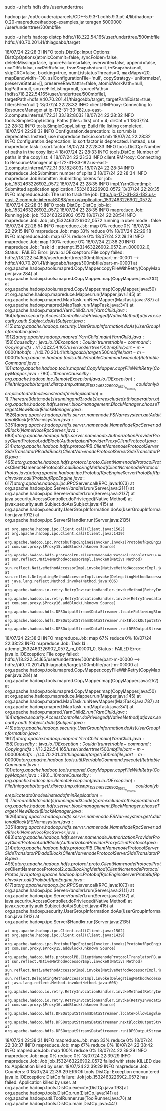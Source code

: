 sudo -u hdfs hdfs dfs /user/underttree 

hadoop jar /opt/cloudera/parcels/CDH-5.9.3-1.cdh5.9.3.p0.4/lib/hadoop-0.20-mapreduce/hadoop-examples.jar teragen 5000000 /user/underttree/500mbfile

sudo -u hdfs hadoop distcp hdfs://18.222.54.165/user/underttree/500mbfile hdfs://40.70.201.41/thiagoabb/target

18/07/24 22:28:31 INFO tools.DistCp: Input Options: DistCpOptions{atomicCommit=false, syncFolder=false, deleteMissing=false, ignoreFailures=false, overwrite=false, append=false, useDiff=false, useRdiff=false, fromSnapshot=null, toSnapshot=null, skipCRC=false, blocking=true, numListstatusThreads=0, maxMaps=20, mapBandwidth=100, sslConfigurationFile='null', copyStrategy='uniformsize', preserveStatus=[], preserveRawXattrs=false, atomicWorkPath=null, logPath=null, sourceFileListing=null, sourcePaths=[hdfs://18.222.54.165/user/underttree/500mbfile], targetPath=hdfs://40.70.201.41/thiagoabb/target, targetPathExists=true, filtersFile='null'}
18/07/24 22:28:32 INFO client.RMProxy: Connecting to ResourceManager at ip-172-31-33-182.us-east-2.compute.internal/172.31.33.182:8032
18/07/24 22:28:32 INFO tools.SimpleCopyListing: Paths (files+dirs) cnt = 4; dirCnt = 1
18/07/24 22:28:32 INFO tools.SimpleCopyListing: Build file listing completed.
18/07/24 22:28:32 INFO Configuration.deprecation: io.sort.mb is deprecated. Instead, use mapreduce.task.io.sort.mb
18/07/24 22:28:32 INFO Configuration.deprecation: io.sort.factor is deprecated. Instead, use mapreduce.task.io.sort.factor
18/07/24 22:28:33 INFO tools.DistCp: Number of paths in the copy list: 4
18/07/24 22:28:33 INFO tools.DistCp: Number of paths in the copy list: 4
18/07/24 22:28:33 INFO client.RMProxy: Connecting to ResourceManager at ip-172-31-33-182.us-east-2.compute.internal/172.31.33.182:8032
18/07/24 22:28:34 INFO mapreduce.JobSubmitter: number of splits:3
18/07/24 22:28:34 INFO mapreduce.JobSubmitter: Submitting tokens for job: job_1532463226902_0572
18/07/24 22:28:35 INFO impl.YarnClientImpl: Submitted application application_1532463226902_0572
18/07/24 22:28:35 INFO mapreduce.Job: The url to track the job: http://ip-172-31-33-182.us-east-2.compute.internal:8088/proxy/application_1532463226902_0572/
18/07/24 22:28:35 INFO tools.DistCp: DistCp job-id: job_1532463226902_0572
18/07/24 22:28:35 INFO mapreduce.Job: Running job: job_1532463226902_0572
18/07/24 22:28:54 INFO mapreduce.Job: Job job_1532463226902_0572 running in uber mode : false
18/07/24 22:28:54 INFO mapreduce.Job:  map 0% reduce 0%
18/07/24 22:29:15 INFO mapreduce.Job:  map 33% reduce 0%
18/07/24 22:29:18 INFO mapreduce.Job:  map 67% reduce 0%
18/07/24 22:29:19 INFO mapreduce.Job:  map 100% reduce 0%
18/07/24 22:38:20 INFO mapreduce.Job: Task Id : attempt_1532463226902_0572_m_000002_0, Status : FAILED
Error: java.io.IOException: File copy failed: hdfs://18.222.54.165/user/underttree/500mbfile/part-m-00001 --> hdfs://40.70.201.41/thiagoabb/target/500mbfile/part-m-00001
	at org.apache.hadoop.tools.mapred.CopyMapper.copyFileWithRetry(CopyMapper.java:284)
	at org.apache.hadoop.tools.mapred.CopyMapper.map(CopyMapper.java:252)
	at org.apache.hadoop.tools.mapred.CopyMapper.map(CopyMapper.java:50)
	at org.apache.hadoop.mapreduce.Mapper.run(Mapper.java:145)
	at org.apache.hadoop.mapred.MapTask.runNewMapper(MapTask.java:787)
	at org.apache.hadoop.mapred.MapTask.run(MapTask.java:341)
	at org.apache.hadoop.mapred.YarnChild$2.run(YarnChild.java:164)
	at java.security.AccessController.doPrivileged(Native Method)
	at javax.security.auth.Subject.doAs(Subject.java:415)
	at org.apache.hadoop.security.UserGroupInformation.doAs(UserGroupInformation.java:1912)
	at org.apache.hadoop.mapred.YarnChild.main(YarnChild.java:158)
Caused by: java.io.IOException: Couldn't run retriable-command: Copying hdfs://18.222.54.165/user/underttree/500mbfile/part-m-00001 to hdfs://40.70.201.41/thiagoabb/target/500mbfile/part-m-00001
	at org.apache.hadoop.tools.util.RetriableCommand.execute(RetriableCommand.java:101)
	at org.apache.hadoop.tools.mapred.CopyMapper.copyFileWithRetry(CopyMapper.java:280)
	... 10 more
Caused by: org.apache.hadoop.ipc.RemoteException(java.io.IOException): File /thiagoabb/target/.distcp.tmp.attempt_1532463226902_0572_m_000002_0 could only be replicated to 0 nodes instead of minReplication (=1).  There are 3 datanode(s) running and 3 node(s) are excluded in this operation.
	at org.apache.hadoop.hdfs.server.blockmanagement.BlockManager.chooseTarget4NewBlock(BlockManager.java:1626)
	at org.apache.hadoop.hdfs.server.namenode.FSNamesystem.getAdditionalBlock(FSNamesystem.java:3351)
	at org.apache.hadoop.hdfs.server.namenode.NameNodeRpcServer.addBlock(NameNodeRpcServer.java:683)
	at org.apache.hadoop.hdfs.server.namenode.AuthorizationProviderProxyClientProtocol.addBlock(AuthorizationProviderProxyClientProtocol.java:214)
	at org.apache.hadoop.hdfs.protocolPB.ClientNamenodeProtocolServerSideTranslatorPB.addBlock(ClientNamenodeProtocolServerSideTranslatorPB.java:495)
	at org.apache.hadoop.hdfs.protocol.proto.ClientNamenodeProtocolProtos$ClientNamenodeProtocol$2.callBlockingMethod(ClientNamenodeProtocolProtos.java)
	at org.apache.hadoop.ipc.ProtobufRpcEngine$Server$ProtoBufRpcInvoker.call(ProtobufRpcEngine.java:617)
	at org.apache.hadoop.ipc.RPC$Server.call(RPC.java:1073)
	at org.apache.hadoop.ipc.Server$Handler$1.run(Server.java:2141)
	at org.apache.hadoop.ipc.Server$Handler$1.run(Server.java:2137)
	at java.security.AccessController.doPrivileged(Native Method)
	at javax.security.auth.Subject.doAs(Subject.java:415)
	at org.apache.hadoop.security.UserGroupInformation.doAs(UserGroupInformation.java:1912)
	at org.apache.hadoop.ipc.Server$Handler.run(Server.java:2135)

	at org.apache.hadoop.ipc.Client.call(Client.java:1502)
	at org.apache.hadoop.ipc.Client.call(Client.java:1439)
	at org.apache.hadoop.ipc.ProtobufRpcEngine$Invoker.invoke(ProtobufRpcEngine.java:230)
	at com.sun.proxy.$Proxy15.addBlock(Unknown Source)
	at org.apache.hadoop.hdfs.protocolPB.ClientNamenodeProtocolTranslatorPB.addBlock(ClientNamenodeProtocolTranslatorPB.java:413)
	at sun.reflect.NativeMethodAccessorImpl.invoke0(Native Method)
	at sun.reflect.NativeMethodAccessorImpl.invoke(NativeMethodAccessorImpl.java:57)
	at sun.reflect.DelegatingMethodAccessorImpl.invoke(DelegatingMethodAccessorImpl.java:43)
	at java.lang.reflect.Method.invoke(Method.java:606)
	at org.apache.hadoop.io.retry.RetryInvocationHandler.invokeMethod(RetryInvocationHandler.java:256)
	at org.apache.hadoop.io.retry.RetryInvocationHandler.invoke(RetryInvocationHandler.java:104)
	at com.sun.proxy.$Proxy16.addBlock(Unknown Source)
	at org.apache.hadoop.hdfs.DFSOutputStream$DataStreamer.locateFollowingBlock(DFSOutputStream.java:1811)
	at org.apache.hadoop.hdfs.DFSOutputStream$DataStreamer.nextBlockOutputStream(DFSOutputStream.java:1607)
	at org.apache.hadoop.hdfs.DFSOutputStream$DataStreamer.run(DFSOutputStream.java:771)

18/07/24 22:38:21 INFO mapreduce.Job:  map 67% reduce 0%
18/07/24 22:38:23 INFO mapreduce.Job: Task Id : attempt_1532463226902_0572_m_000001_0, Status : FAILED
Error: java.io.IOException: File copy failed: hdfs://18.222.54.165/user/underttree/500mbfile/part-m-00000 --> hdfs://40.70.201.41/thiagoabb/target/500mbfile/part-m-00000
	at org.apache.hadoop.tools.mapred.CopyMapper.copyFileWithRetry(CopyMapper.java:284)
	at org.apache.hadoop.tools.mapred.CopyMapper.map(CopyMapper.java:252)
	at org.apache.hadoop.tools.mapred.CopyMapper.map(CopyMapper.java:50)
	at org.apache.hadoop.mapreduce.Mapper.run(Mapper.java:145)
	at org.apache.hadoop.mapred.MapTask.runNewMapper(MapTask.java:787)
	at org.apache.hadoop.mapred.MapTask.run(MapTask.java:341)
	at org.apache.hadoop.mapred.YarnChild$2.run(YarnChild.java:164)
	at java.security.AccessController.doPrivileged(Native Method)
	at javax.security.auth.Subject.doAs(Subject.java:415)
	at org.apache.hadoop.security.UserGroupInformation.doAs(UserGroupInformation.java:1912)
	at org.apache.hadoop.mapred.YarnChild.main(YarnChild.java:158)
Caused by: java.io.IOException: Couldn't run retriable-command: Copying hdfs://18.222.54.165/user/underttree/500mbfile/part-m-00000 to hdfs://40.70.201.41/thiagoabb/target/500mbfile/part-m-00000
	at org.apache.hadoop.tools.util.RetriableCommand.execute(RetriableCommand.java:101)
	at org.apache.hadoop.tools.mapred.CopyMapper.copyFileWithRetry(CopyMapper.java:280)
	... 10 more
Caused by: org.apache.hadoop.ipc.RemoteException(java.io.IOException): File /thiagoabb/target/.distcp.tmp.attempt_1532463226902_0572_m_000001_0 could only be replicated to 0 nodes instead of minReplication (=1).  There are 3 datanode(s) running and 3 node(s) are excluded in this operation.
	at org.apache.hadoop.hdfs.server.blockmanagement.BlockManager.chooseTarget4NewBlock(BlockManager.java:1626)
	at org.apache.hadoop.hdfs.server.namenode.FSNamesystem.getAdditionalBlock(FSNamesystem.java:3351)
	at org.apache.hadoop.hdfs.server.namenode.NameNodeRpcServer.addBlock(NameNodeRpcServer.java:683)
	at org.apache.hadoop.hdfs.server.namenode.AuthorizationProviderProxyClientProtocol.addBlock(AuthorizationProviderProxyClientProtocol.java:214)
	at org.apache.hadoop.hdfs.protocolPB.ClientNamenodeProtocolServerSideTranslatorPB.addBlock(ClientNamenodeProtocolServerSideTranslatorPB.java:495)
	at org.apache.hadoop.hdfs.protocol.proto.ClientNamenodeProtocolProtos$ClientNamenodeProtocol$2.callBlockingMethod(ClientNamenodeProtocolProtos.java)
	at org.apache.hadoop.ipc.ProtobufRpcEngine$Server$ProtoBufRpcInvoker.call(ProtobufRpcEngine.java:617)
	at org.apache.hadoop.ipc.RPC$Server.call(RPC.java:1073)
	at org.apache.hadoop.ipc.Server$Handler$1.run(Server.java:2141)
	at org.apache.hadoop.ipc.Server$Handler$1.run(Server.java:2137)
	at java.security.AccessController.doPrivileged(Native Method)
	at javax.security.auth.Subject.doAs(Subject.java:415)
	at org.apache.hadoop.security.UserGroupInformation.doAs(UserGroupInformation.java:1912)
	at org.apache.hadoop.ipc.Server$Handler.run(Server.java:2135)

	at org.apache.hadoop.ipc.Client.call(Client.java:1502)
	at org.apache.hadoop.ipc.Client.call(Client.java:1439)
	at org.apache.hadoop.ipc.ProtobufRpcEngine$Invoker.invoke(ProtobufRpcEngine.java:230)
	at com.sun.proxy.$Proxy15.addBlock(Unknown Source)
	at org.apache.hadoop.hdfs.protocolPB.ClientNamenodeProtocolTranslatorPB.addBlock(ClientNamenodeProtocolTranslatorPB.java:413)
	at sun.reflect.NativeMethodAccessorImpl.invoke0(Native Method)
	at sun.reflect.NativeMethodAccessorImpl.invoke(NativeMethodAccessorImpl.java:57)
	at sun.reflect.DelegatingMethodAccessorImpl.invoke(DelegatingMethodAccessorImpl.java:43)
	at java.lang.reflect.Method.invoke(Method.java:606)
	at org.apache.hadoop.io.retry.RetryInvocationHandler.invokeMethod(RetryInvocationHandler.java:256)
	at org.apache.hadoop.io.retry.RetryInvocationHandler.invoke(RetryInvocationHandler.java:104)
	at com.sun.proxy.$Proxy16.addBlock(Unknown Source)
	at org.apache.hadoop.hdfs.DFSOutputStream$DataStreamer.locateFollowingBlock(DFSOutputStream.java:1811)
	at org.apache.hadoop.hdfs.DFSOutputStream$DataStreamer.nextBlockOutputStream(DFSOutputStream.java:1607)
	at org.apache.hadoop.hdfs.DFSOutputStream$DataStreamer.run(DFSOutputStream.java:771)

18/07/24 22:38:24 INFO mapreduce.Job:  map 33% reduce 0%
18/07/24 22:38:37 INFO mapreduce.Job:  map 67% reduce 0%
18/07/24 22:38:42 INFO mapreduce.Job:  map 100% reduce 0%
18/07/24 22:39:29 INFO mapreduce.Job:  map 0% reduce 0%
18/07/24 22:39:29 INFO mapreduce.Job: Job job_1532463226902_0572 failed with state KILLED due to: Application killed by user.
18/07/24 22:39:29 INFO mapreduce.Job: Counters: 0
18/07/24 22:39:29 ERROR tools.DistCp: Exception encountered 
java.io.IOException: DistCp failure: Job job_1532463226902_0572 has failed: Application killed by user.
	at org.apache.hadoop.tools.DistCp.execute(DistCp.java:193)
	at org.apache.hadoop.tools.DistCp.run(DistCp.java:141)
	at org.apache.hadoop.util.ToolRunner.run(ToolRunner.java:70)
	at org.apache.hadoop.tools.DistCp.main(DistCp.java:441)